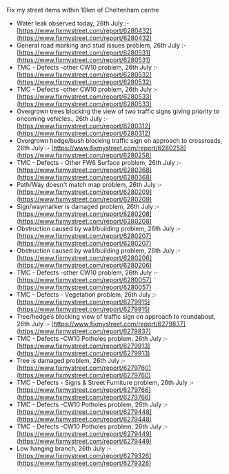 Fix my street items within 10km of Cheltenham centre

<!-- fix_marker starts -->

- Water leak observed today, 26th July :- [https://www.fixmystreet.com/report/6280432](https://www.fixmystreet.com/report/6280432)
- General road marking and stud issues problem, 26th July :- [https://www.fixmystreet.com/report/6280531](https://www.fixmystreet.com/report/6280531)
- TMC - Defects -other CW10 problem, 26th July :- [https://www.fixmystreet.com/report/6280532](https://www.fixmystreet.com/report/6280532)
- TMC - Defects -other CW10 problem, 26th July :- [https://www.fixmystreet.com/report/6280533](https://www.fixmystreet.com/report/6280533)
- Overgrown trees blocking the view of two traffic signs giving priority to oncoming vehicles., 26th July :- [https://www.fixmystreet.com/report/6280312](https://www.fixmystreet.com/report/6280312)
- Overgrown hedge/bush blocking traffic sign on approach to crossroads, 26th July :- [https://www.fixmystreet.com/report/6280258](https://www.fixmystreet.com/report/6280258)
- TMC - Defects - Other FW6  Surface problem, 26th July :- [https://www.fixmystreet.com/report/6280368](https://www.fixmystreet.com/report/6280368)
- Path/Way doesn't match map problem, 26th July :- [https://www.fixmystreet.com/report/6280209](https://www.fixmystreet.com/report/6280209)
- Sign/waymarker is damaged problem, 26th July :- [https://www.fixmystreet.com/report/6280208](https://www.fixmystreet.com/report/6280208)
- Obstruction caused by wall/building problem, 26th July :- [https://www.fixmystreet.com/report/6280207](https://www.fixmystreet.com/report/6280207)
- Obstruction caused by wall/building problem, 26th July :- [https://www.fixmystreet.com/report/6280206](https://www.fixmystreet.com/report/6280206)
- TMC - Defects -other CW10 problem, 26th July :- [https://www.fixmystreet.com/report/6280057](https://www.fixmystreet.com/report/6280057)
- TMC - Defects - Vegetation problem, 26th July :- [https://www.fixmystreet.com/report/6279915](https://www.fixmystreet.com/report/6279915)
- Tree/hedge’s blocking view of traffic sign on approach to roundabout, 26th July :- [https://www.fixmystreet.com/report/6279837](https://www.fixmystreet.com/report/6279837)
- TMC - Defects -CW10 Potholes problem, 26th July :- [https://www.fixmystreet.com/report/6279913](https://www.fixmystreet.com/report/6279913)
- Tree is damaged problem, 26th July :- [https://www.fixmystreet.com/report/6279760](https://www.fixmystreet.com/report/6279760)
- TMC - Defects - Signs & Street Furniture problem, 26th July :- [https://www.fixmystreet.com/report/6279766](https://www.fixmystreet.com/report/6279766)
- TMC - Defects -CW10 Potholes problem, 26th July :- [https://www.fixmystreet.com/report/6279448](https://www.fixmystreet.com/report/6279448)
- TMC - Defects -CW10 Potholes problem, 26th July :- [https://www.fixmystreet.com/report/6279449](https://www.fixmystreet.com/report/6279449)
- Low hanging branch, 26th July :- [https://www.fixmystreet.com/report/6279326](https://www.fixmystreet.com/report/6279326)

<!-- fix_marker ends -->